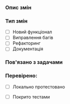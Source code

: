 ### Опис змін
<!-- Короткий опис, що було зроблено -->

### Тип змін
- [ ] Новий функціонал
- [ ] Виправлення багів
- [ ] Рефакторинг
- [ ] Документація

### Пов'язано з задачами
<!-- Посилання на Jira, issue, тощо -->

### Перевірено:
- [ ] Локально протестовано
- [ ] Покрито тестами

